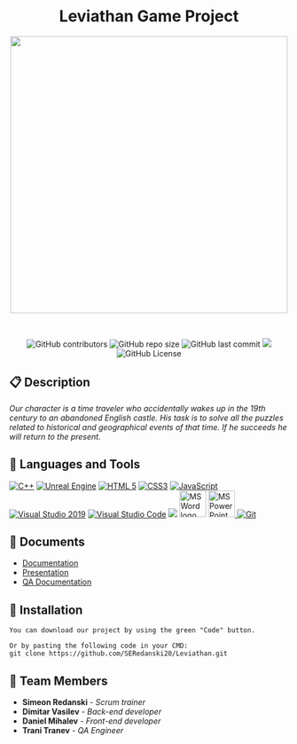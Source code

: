 <h1 align="center">Leviathan Game Project</h1>

<p align = "center">
  <img src="https://media.discordapp.net/attachments/1037452048054104064/1043911452622332055/A_letter_tech_logo-removebg-preview.png" width="500px"/>
</p>

<br>

<p align = "center">
    <img alt="GitHub contributors" src="https://img.shields.io/github/contributors/SERedanski20/Leviathan?style=flat-square">
    <img alt="GitHub repo size" src="https://img.shields.io/github/repo-size/SERedanski20/Leviathan?style=flat-square">
    <img alt="GitHub last commit" src="https://img.shields.io/github/last-commit/SERedanski20/Leviathan?style=flat-square">
    <img src="https://img.shields.io/github/languages/count/SERedanski20/Leviathan?style=flat-square">
    <img alt="GitHub License" src="https://img.shields.io/badge/License-Creative Commons Zero-yellow.svg">
</p>

## 📋 Description
  
<i>Our character is a time traveler who accidentally wakes up in the 19th century to an abandoned English castle. His task is to solve all the puzzles related to historical and geographical events of that time. If he succeeds he will return to the present.</i>

## 🔧 Languages and Tools 
  <p align="left">
    <a href="https://www.cplusplus.com/"><img src="https://img.icons8.com/color/48/000000/c-plus-plus-logo.png" alt="C++"/></a>
    <a href="https://learn.microsoft.com/en-us/gaming/playfab/sdks/unreal/"><img src="https://img.icons8.com/ios-filled/48/null/unreal-engine.png" alt="Unreal Engine"/></a>
    <a href="https://developer.mozilla.org/en-US/docs/Glossary/HTML5"><img src="https://img.icons8.com/color/48/000000/html-5.png" alt="HTML 5"/></a>
    <a href="https://developer.mozilla.org/en-US/docs/Web/CSS"><img src="https://img.icons8.com/color/48/null/css3.png" alt="CSS3"/></a>
    <a href="https://developer.mozilla.org/en-US/docs/Web/JavaScript"><img src="https://img.icons8.com/color/48/000000/javascript--v1.png" alt="JavaScript"/></a>
    <a href="https://visualstudio.microsoft.com/"><img src="https://img.icons8.com/fluency/48/000000/visual-studio.png" alt="Visual Studio 2019"/></a>
    <a href="https://code.visualstudio.com/"><img src="https://img.icons8.com/color/48/000000/visual-studio-code-2019.png" alt="Visual Studio Code"/></a>
    <a href="https://www.figma.com/"><img src="https://img.icons8.com/color/48/000000/figma--v1.png"/></a>
    <a href="https://www.microsoft.com/en-ww/microsoft-365/word"><img src="https://img.icons8.com/fluency/48/000000/microsoft-word-2019.png" alt="MS Word logo" width=48px /></a>
    <a href="https://www.microsoft.com/en-us/microsoft-365/powerpoint"><img src="https://img.icons8.com/fluency/48/000000/microsoft-powerpoint-2019.png" alt="MS PowerPoint logo" width=48px />
    <a href="https://git-scm.com/"><img src="https://img.icons8.com/color/48/000000/git.png" alt="Git"/></a>
  </p>
  
 ## 💼 Documents
  - [Documentation]()
  - [Presentation](https://prezi.com/p/edit/7ksi2ks_e0wg/)
  - [QA Documentation](https://codingburgas-my.sharepoint.com/:w:/g/personal/tstranev20_codingburgas_bg/EQgn-PXXWCZIjJBk-ntOiw4B71y422r8XtWyRuguzrpd8w?e=zTf6Fb)

## 🔧 Installation

```
You can download our project by using the green "Code" button.

Or by pasting the following code in your CMD:
git clone https://github.com/SERedanski20/Leviathan.git
```
  
 <p align="center"></p>

## 👋 Team Members
* **Simeon Redanski** - *Scrum trainer* 
* **Dimitar Vasilev** - *Back-end developer* 
* **Daniel Mihalev** - *Front-end developer* 
* **Trani Tranev** - *QA Engineer* 
